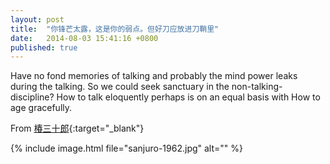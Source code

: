 ```yaml
---
layout: post
title:  "你锋芒太露，这是你的弱点。但好刀应放进刀鞘里"
date:   2014-08-03 15:41:16 +0800
published: true
---
```

Have no fond memories of talking and probably the mind power leaks during the talking. So we could seek sanctuary in the non-talking-discipline? How to talk eloquently perhaps is on an equal basis with How to age gracefully.

From [椿三十郎](http://en.wikipedia.org/wiki/Sanjuro){:target="_blank"}

{% include image.html file="sanjuro-1962.jpg" alt="" %}
